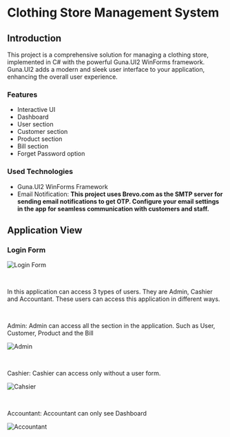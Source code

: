<h1>Clothing Store Management System</h1>

<h2>Introduction</h2>
<p>This project is a comprehensive solution for managing a clothing store, implemented in 
  C# with the powerful Guna.UI2 WinForms framework. Guna.UI2 adds a modern and sleek user interface 
  to your application, enhancing the overall user experience.</p>

<h3>Features</h3>
<ul>
  <li>Interactive UI</li>
  <li>Dashboard</li>
  <li>User section</li>
  <li>Customer section</li>
  <li>Product section</li>
  <li>Bill section</li>
  <li>Forget Password option</li>
</ul>

<h3>Used Technologies</h3>
<ul>
  <li>Guna.UI2 WinForms Framework</li>
  <li>Email Notification: <b>This project uses Brevo.com as the SMTP server for sending email notifications to get OTP.
    Configure your email settings in the app for seamless communication with customers and staff.</b></li>
</ul>

<h2>Application View</h2>
<h3>Login Form</h3>

![Login Form](https://github.com/arosayru/Clothing_Store_Management_System/assets/107207994/369708e2-78ee-450b-83ca-6614bd59f028)

<br/>
<p>In this application can access 3 types of users. They are Admin, Cashier and Accountant. These users can access this application in different ways.</p> <br/>
<p>Admin: Admin can access all the section in the application. Such as User, Customer, Product and the Bill</p>

![Admin](https://github.com/arosayru/Clothing_Store_Management_System/assets/107207994/bd80a0ef-fcba-44bc-afc8-2860390a4b7b)

<br/>
<p>Cashier: Cashier can access only without a user form.</p>

![Cahsier](https://github.com/arosayru/Clothing_Store_Management_System/assets/107207994/8ec7fbdb-657f-4f35-b3a6-c44cb519dd50)

<br/>
<p>Accountant: Accountant can only see Dashboard</p>

![Accountant](https://github.com/arosayru/Clothing_Store_Management_System/assets/107207994/e15c6870-b444-4170-81a6-8669c6b4f928)
